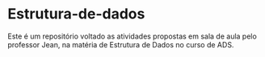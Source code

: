 # Estrutura-de-dados
Este é um repositório voltado as atividades propostas em sala de aula pelo professor Jean, na matéria de Estrutura de Dados no curso de ADS.
